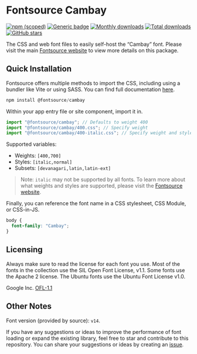 # Fontsource Cambay

[![npm (scoped)](https://img.shields.io/npm/v/@fontsource/cambay?color=brightgreen)](https://www.npmjs.com/package/@fontsource/cambay) [![Generic badge](https://img.shields.io/badge/fontsource-passing-brightgreen)](https://github.com/fontsource/fontsource) [![Monthly downloads](https://badgen.net/npm/dm/@fontsource/cambay)](https://github.com/fontsource/fontsource) [![Total downloads](https://badgen.net/npm/dt/@fontsource/cambay)](https://github.com/fontsource/fontsource) [![GitHub stars](https://img.shields.io/github/stars/fontsource/fontsource.svg?style=social&label=Star)](https://github.com/fontsource/fontsource/stargazers)

The CSS and web font files to easily self-host the “Cambay” font. Please visit the main [Fontsource website](https://fontsource.org/fonts/cambay) to view more details on this package.

## Quick Installation

Fontsource offers multiple methods to import the CSS, including using a bundler like Vite or using SASS. You can find full documentation [here](https://fontsource.org/docs/getting-started/introduction).

```javascript
npm install @fontsource/cambay
```

Within your app entry file or site component, import it in.

```javascript
import "@fontsource/cambay"; // Defaults to weight 400
import "@fontsource/cambay/400.css"; // Specify weight
import "@fontsource/cambay/400-italic.css"; // Specify weight and style
```

Supported variables:
- Weights: `[400,700]`
- Styles: `[italic,normal]`
- Subsets: `[devanagari,latin,latin-ext]`

> Note: `italic` may not be supported by all fonts. To learn more about what weights and styles are supported, please visit the [Fontsource website](https://fontsource.org/fonts/cambay).

Finally, you can reference the font name in a CSS stylesheet, CSS Module, or CSS-in-JS.

```css
body {
  font-family: "Cambay";
}
```

## Licensing
Always make sure to read the license for each font you use. Most of the fonts in the collection use the SIL Open Font License, v1.1. Some fonts use the Apache 2 license. The Ubuntu fonts use the Ubuntu Font License v1.0.

Google Inc.
[OFL-1.1](http://scripts.sil.org/OFL)

## Other Notes
Font version (provided by source): `v14`.

If you have any suggestions or ideas to improve the performance of font loading or expand the existing library, feel free to star and contribute to this repository. You can share your suggestions or ideas by creating an [issue](https://github.com/fontsource/fontsource/issues).